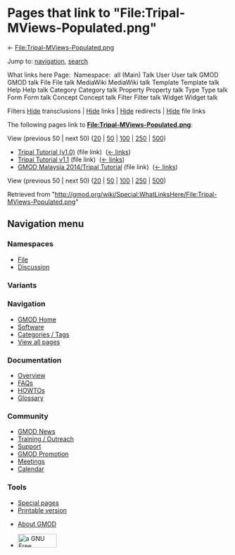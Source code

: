 <div id="mw-page-base" class="noprint">

</div>

<div id="mw-head-base" class="noprint">

</div>

<div id="content" class="mw-body" role="main">

<span id="top"></span>

<div id="mw-js-message" style="display:none;">

</div>



# <span dir="auto">Pages that link to "File:Tripal-MViews-Populated.png"</span>

<div id="bodyContent">

<div id="contentSub">

←
[File:Tripal-MViews-Populated.png](/wiki/File:Tripal-MViews-Populated.png "File:Tripal-MViews-Populated.png")

</div>

<div id="jump-to-nav" class="mw-jump">

Jump to: [navigation](#mw-navigation), [search](#p-search)

</div>

<div id="mw-content-text">

What links here Page:  Namespace:  all (Main) Talk User User talk GMOD
GMOD talk File File talk MediaWiki MediaWiki talk Template Template talk
Help Help talk Category Category talk Property Property talk Type Type
talk Form Form talk Concept Concept talk Filter Filter talk Widget
Widget talk

Filters
[Hide](/mediawiki/index.php?title=Special:WhatLinksHere/File:Tripal-MViews-Populated.png&hidetrans=1 "Special:WhatLinksHere/File:Tripal-MViews-Populated.png")
transclusions \|
[Hide](/mediawiki/index.php?title=Special:WhatLinksHere/File:Tripal-MViews-Populated.png&hidelinks=1 "Special:WhatLinksHere/File:Tripal-MViews-Populated.png")
links \|
[Hide](/mediawiki/index.php?title=Special:WhatLinksHere/File:Tripal-MViews-Populated.png&hideredirs=1 "Special:WhatLinksHere/File:Tripal-MViews-Populated.png")
redirects \|
[Hide](/mediawiki/index.php?title=Special:WhatLinksHere/File:Tripal-MViews-Populated.png&hideimages=1 "Special:WhatLinksHere/File:Tripal-MViews-Populated.png")
file links

The following pages link to
**[File:Tripal-MViews-Populated.png](/wiki/File:Tripal-MViews-Populated.png "File:Tripal-MViews-Populated.png")**:

View (previous 50 \| next 50)
([20](/mediawiki/index.php?title=Special:WhatLinksHere/File:Tripal-MViews-Populated.png&limit=20 "Special:WhatLinksHere/File:Tripal-MViews-Populated.png")
\|
[50](/mediawiki/index.php?title=Special:WhatLinksHere/File:Tripal-MViews-Populated.png&limit=50 "Special:WhatLinksHere/File:Tripal-MViews-Populated.png")
\|
[100](/mediawiki/index.php?title=Special:WhatLinksHere/File:Tripal-MViews-Populated.png&limit=100 "Special:WhatLinksHere/File:Tripal-MViews-Populated.png")
\|
[250](/mediawiki/index.php?title=Special:WhatLinksHere/File:Tripal-MViews-Populated.png&limit=250 "Special:WhatLinksHere/File:Tripal-MViews-Populated.png")
\|
[500](/mediawiki/index.php?title=Special:WhatLinksHere/File:Tripal-MViews-Populated.png&limit=500 "Special:WhatLinksHere/File:Tripal-MViews-Populated.png"))

- [Tripal Tutorial
  (v1.0)](/wiki/Tripal_Tutorial_(v1.0) "Tripal Tutorial (v1.0)") (file
  link) ‎ <span class="mw-whatlinkshere-tools">([←
  links](/mediawiki/index.php?title=Special:WhatLinksHere&target=Tripal+Tutorial+%28v1.0%29 "Special:WhatLinksHere"))</span>
- [Tripal Tutorial
  v1.1](/wiki/Tripal_Tutorial_v1.1 "Tripal Tutorial v1.1") (file link) ‎
  <span class="mw-whatlinkshere-tools">([←
  links](/mediawiki/index.php?title=Special:WhatLinksHere&target=Tripal+Tutorial+v1.1 "Special:WhatLinksHere"))</span>
- [GMOD Malaysia 2014/Tripal
  Tutorial](/wiki/GMOD_Malaysia_2014/Tripal_Tutorial "GMOD Malaysia 2014/Tripal Tutorial")
  (file link) ‎ <span class="mw-whatlinkshere-tools">([←
  links](/mediawiki/index.php?title=Special:WhatLinksHere&target=GMOD+Malaysia+2014%2FTripal+Tutorial "Special:WhatLinksHere"))</span>

View (previous 50 \| next 50)
([20](/mediawiki/index.php?title=Special:WhatLinksHere/File:Tripal-MViews-Populated.png&limit=20 "Special:WhatLinksHere/File:Tripal-MViews-Populated.png")
\|
[50](/mediawiki/index.php?title=Special:WhatLinksHere/File:Tripal-MViews-Populated.png&limit=50 "Special:WhatLinksHere/File:Tripal-MViews-Populated.png")
\|
[100](/mediawiki/index.php?title=Special:WhatLinksHere/File:Tripal-MViews-Populated.png&limit=100 "Special:WhatLinksHere/File:Tripal-MViews-Populated.png")
\|
[250](/mediawiki/index.php?title=Special:WhatLinksHere/File:Tripal-MViews-Populated.png&limit=250 "Special:WhatLinksHere/File:Tripal-MViews-Populated.png")
\|
[500](/mediawiki/index.php?title=Special:WhatLinksHere/File:Tripal-MViews-Populated.png&limit=500 "Special:WhatLinksHere/File:Tripal-MViews-Populated.png"))

</div>

<div class="printfooter">

Retrieved from
"<http://gmod.org/wiki/Special:WhatLinksHere/File:Tripal-MViews-Populated.png>"

</div>

<div id="catlinks" class="catlinks catlinks-allhidden">

</div>

<div class="visualClear">

</div>

</div>

</div>

<div id="mw-navigation">

## Navigation menu

<div id="mw-head">



<div id="left-navigation">

<div id="p-namespaces" class="vectorTabs" role="navigation"
aria-labelledby="p-namespaces-label">

### Namespaces

- <span id="ca-nstab-image"><a href="/wiki/File:Tripal-MViews-Populated.png" accesskey="c"
  title="View the file page [c]">File</a></span>
- <span id="ca-talk"><a
  href="/mediawiki/index.php?title=File_talk:Tripal-MViews-Populated.png&amp;action=edit&amp;redlink=1"
  accesskey="t"
  title="Discussion about the content page [t]">Discussion</a></span>

</div>

<div id="p-variants" class="vectorMenu emptyPortlet" role="navigation"
aria-labelledby="p-variants-label">

### 

### Variants[](#)

<div class="menu">

</div>

</div>

</div>

<div id="right-navigation">





</div>



</div>

</div>

</div>

<div id="mw-panel">

<div id="p-logo" role="banner">

<a href="/wiki/Main_Page"
style="background-image: url(http://gmod.org/images/GMOD-cogs.png);"
title="Visit the main page"></a>

</div>

<div id="p-Navigation" class="portal" role="navigation"
aria-labelledby="p-Navigation-label">

### Navigation

<div class="body">

- <span id="n-GMOD-Home">[GMOD Home](/wiki/Main_Page)</span>
- <span id="n-Software">[Software](/wiki/GMOD_Components)</span>
- <span id="n-Categories-.2F-Tags">[Categories /
  Tags](/wiki/Categories)</span>
- <span id="n-View-all-pages">[View all
  pages](/wiki/Special:AllPages)</span>

</div>

</div>

<div id="p-Documentation" class="portal" role="navigation"
aria-labelledby="p-Documentation-label">

### Documentation

<div class="body">

- <span id="n-Overview">[Overview](/wiki/Overview)</span>
- <span id="n-FAQs">[FAQs](/wiki/Category:FAQ)</span>
- <span id="n-HOWTOs">[HOWTOs](/wiki/Category:HOWTO)</span>
- <span id="n-Glossary">[Glossary](/wiki/Glossary)</span>

</div>

</div>

<div id="p-Community" class="portal" role="navigation"
aria-labelledby="p-Community-label">

### Community

<div class="body">

- <span id="n-GMOD-News">[GMOD News](/wiki/GMOD_News)</span>
- <span id="n-Training-.2F-Outreach">[Training /
  Outreach](/wiki/Training_and_Outreach)</span>
- <span id="n-Support">[Support](/wiki/Support)</span>
- <span id="n-GMOD-Promotion">[GMOD
  Promotion](/wiki/GMOD_Promotion)</span>
- <span id="n-Meetings">[Meetings](/wiki/Meetings)</span>
- <span id="n-Calendar">[Calendar](/wiki/Calendar)</span>

</div>

</div>

<div id="p-tb" class="portal" role="navigation"
aria-labelledby="p-tb-label">

### Tools

<div class="body">

- <span id="t-specialpages"><a href="/wiki/Special:SpecialPages" accesskey="q"
  title="A list of all special pages [q]">Special pages</a></span>
- <span id="t-print"><a
  href="/mediawiki/index.php?title=Special:WhatLinksHere/File:Tripal-MViews-Populated.png&amp;printable=yes"
  rel="alternate" accesskey="p"
  title="Printable version of this page [p]">Printable version</a></span>

</div>

</div>

</div>

</div>

<div id="footer" role="contentinfo">

- <span id="footer-places-about">[About
  GMOD](/wiki/GMOD:About "GMOD:About")</span>

<!-- -->

- <span id="footer-copyrightico">[<img src="http://www.gnu.org/graphics/gfdl-logo-small.png" width="88"
  height="31" alt="a GNU Free Documentation License" />](http://www.gnu.org/licenses/fdl-1.3.html)</span>




</div>
